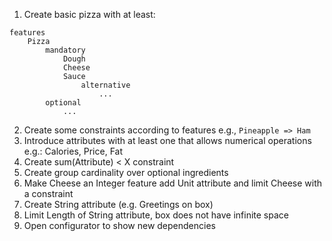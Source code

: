 1. Create basic pizza with at least:
```
features
    Pizza
        mandatory
            Dough
            Cheese
            Sauce
                alternative
                    ...
        optional
            ...
```
2. Create some constraints according to features e.g.,
`Pineapple => Ham`
3. Introduce attributes with at least one that allows numerical operations e.g.: Calories, Price, Fat
4. Create sum(Attribute) < X constraint
5. Create group cardinality over optional ingredients
6. Make Cheese an Integer feature add Unit attribute and limit Cheese with a constraint
7. Create String attribute (e.g. Greetings on box)
8. Limit Length of String attribute, box does not have infinite space
9. Open configurator to show new dependencies